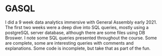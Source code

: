 # GASQL
I did a 9 week data analytics immersive with General Assembly early 2021. The first two weeks were a deep dive into SQL queries, mostly 
using a postgreSQL server database, although there are some files using DB Broswer.
I note some SQL queries presented throughout the course. Some are complete, some are interesting queries with comments and explanations.
Some code is incomplete, but take that as part of the fun. 
